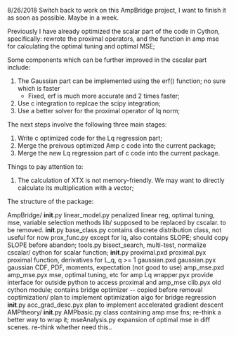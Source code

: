 8/26/2018
Switch back to work on this AmpBridge project, I want to finish it as soon as possible. Maybe in a week.

Previously I have already optimized the scalar part of the code in Cython, specifically: rewrote the proximal operators, and the function in amp mse for calculating the optimal tuning and optimal MSE;

Some components which can be further improved in the cscalar part include:
1. The Gaussian part can be implemented using the erf() function; no sure which is faster
   * Fixed, erf is much more accurate and 2 times faster;
2. Use c integration to replcae the scipy integration;
3. Use a better solver for the proximal operator of lq norm;


The next steps involve the following three main stages:
1. Write c optimized code for the Lq regression part;
2. Merge the preivous optimized Amp c code into the current package;
3. Merge the new Lq regression part of c code into the current package.

Things to pay attention to:
1. The calculation of XTX is not memory-friendly. We may want to directly calculate its multiplication with a vector;

The structure of the package:

AmpBridge/
  __init__.py
  linear_model.py       penalized linear reg, optimal tuning, mse, variable selection methods
  lib/                  supposed to be replaced by cscalar. to be removed.
    __init__.py
    base_class.py       contains discrete distribution class, not useful for now
    prox_func.py        except for lq, also contains SLOPE; should copy SLOPE before abandon;
    tools.py            bisect_search, multi-test, normalize
  cscalar/              cython for scalar function;
    __init__.py
    proximal.pxd
    proximal.pyx        proximal function, derivatives for L_q, q >= 1
    gaussian.pxd
    gaussian.pyx        gaussian CDF, PDF, moments, expectation (not good to use)
    amp_mse.pxd
    amp_mse.pyx         mse, optimal tuning, etc for amp Lq
    wrapper.pyx         provide interface for outside python to access proximal and amp_mse
    clib.pyx            old cython module; contains bridge optimizer -- copied before removal
  coptimization/        plan to implement optimization algo for bridge regression
    __init__.py
    acc_grad_desc.pyx   plan to implement accelerated gradient descent
  AMPtheory/
    __init__.py
    AMPbasic.py         class containing amp mse fns; re-think a better way to wrap it;
    mseAnalysis.py      expansion of optimal mse in diff scenes. re-think whether need this..

